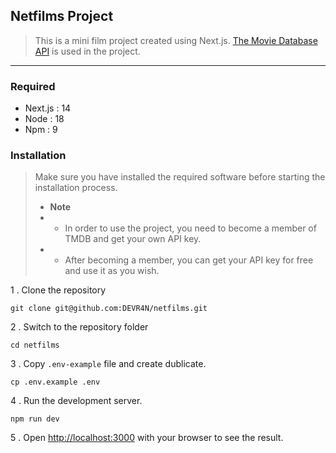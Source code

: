 ## Netfilms Project
> This is a mini film project created using Next.js.
>  [The Movie Database API](https://developer.themoviedb.org/docs/getting-started) is used in the project.
---
### Required 

- Next.js : 14
- Node : 18
- Npm : 9

### Installation
> Make sure you have installed the required software before starting the installation process.
> - **Note**
> - - In order to use the project, you need to become a member of TMDB and get your own API key.
> - - After becoming a member, you can get your API key for free and use it as you wish.


1 . Clone the repository
```
git clone git@github.com:DEVR4N/netfilms.git
```

2 . Switch to the repository folder
```
cd netfilms
```

3 . Copy `.env-example` file and create dublicate.
```
cp .env.example .env
```

4 . Run the development server.
```
npm run dev
```

5 . Open [http://localhost:3000](http://localhost:3000) with your browser to see the result.